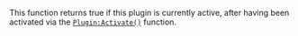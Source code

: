 This function returns true if this plugin is currently active, after
having been activated via the [`Plugin:Activate()`](https://create.roblox.com/docs/reference/engine/classes/Plugin#Activate) function.